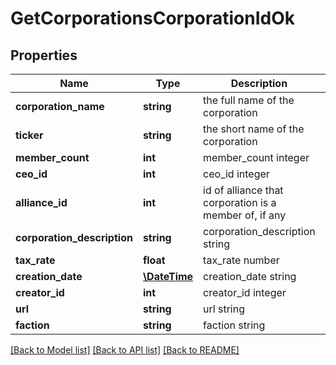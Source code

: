 # GetCorporationsCorporationIdOk

## Properties
Name | Type | Description | Notes
------------ | ------------- | ------------- | -------------
**corporation_name** | **string** | the full name of the corporation | 
**ticker** | **string** | the short name of the corporation | 
**member_count** | **int** | member_count integer | 
**ceo_id** | **int** | ceo_id integer | 
**alliance_id** | **int** | id of alliance that corporation is a member of, if any | [optional] 
**corporation_description** | **string** | corporation_description string | 
**tax_rate** | **float** | tax_rate number | 
**creation_date** | [**\DateTime**](\DateTime.md) | creation_date string | [optional] 
**creator_id** | **int** | creator_id integer | 
**url** | **string** | url string | 
**faction** | **string** | faction string | [optional] 

[[Back to Model list]](../README.md#documentation-for-models) [[Back to API list]](../README.md#documentation-for-api-endpoints) [[Back to README]](../README.md)


